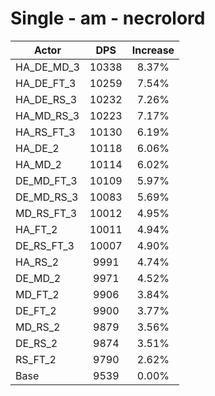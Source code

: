# Single - am - necrolord
| Actor | DPS | Increase |
|---|:---:|:---:|
|HA_DE_MD_3|10338|8.37%|
|HA_DE_FT_3|10259|7.54%|
|HA_DE_RS_3|10232|7.26%|
|HA_MD_RS_3|10223|7.17%|
|HA_RS_FT_3|10130|6.19%|
|HA_DE_2|10118|6.06%|
|HA_MD_2|10114|6.02%|
|DE_MD_FT_3|10109|5.97%|
|DE_MD_RS_3|10083|5.69%|
|MD_RS_FT_3|10012|4.95%|
|HA_FT_2|10011|4.94%|
|DE_RS_FT_3|10007|4.90%|
|HA_RS_2|9991|4.74%|
|DE_MD_2|9971|4.52%|
|MD_FT_2|9906|3.84%|
|DE_FT_2|9900|3.77%|
|MD_RS_2|9879|3.56%|
|DE_RS_2|9874|3.51%|
|RS_FT_2|9790|2.62%|
|Base|9539|0.00%|
